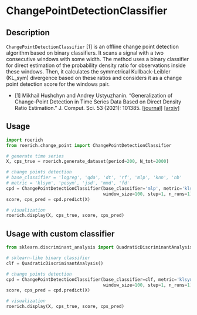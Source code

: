 # ChangePointDetectionClassifier

## Description

`ChangePointDetectionClassifier` [1] is an offline change point detection algorithm based on binary classifiers. It scans a signal with a two consecutive windows with some width. The method uses a binary classifier for direct estimation of the probability density ratio for observations inside these windows. Then, it calculates the symmetrical Kullback-Leibler (KL_sym) divergence based on these ratios and considers it as a change point detection score for the windows pair.


- [1] Mikhail Hushchyn and Andrey Ustyuzhanin. “Generalization of Change-Point Detection in Time Series Data Based on Direct Density Ratio Estimation.” J. Comput. Sci. 53 (2021): 101385. [[journal]](https://doi.org/10.1016/j.jocs.2021.101385) [[arxiv]](https://doi.org/10.48550/arXiv.2001.06386)

## Usage

```python
import roerich
from roerich.change_point import ChangePointDetectionClassifier

# generate time series
X, cps_true = roerich.generate_dataset(period=200, N_tot=2000)

# change points detection
# base_classifier = 'logreg', 'qda', 'dt', 'rf', 'mlp', 'knn', 'nb'
# metric = 'klsym', 'pesym', 'jsd', 'mmd', 'fd'
cpd = ChangePointDetectionClassifier(base_classifier='mlp', metric='klsym', periods=1,
                                     window_size=100, step=1, n_runs=1)
score, cps_pred = cpd.predict(X)

# visualization
roerich.display(X, cps_true, score, cps_pred)
```

## Usage with custom classifier

```python
from sklearn.discriminant_analysis import QuadraticDiscriminantAnalysis

# sklearn-like binary classifier
clf = QuadraticDiscriminantAnalysis()

# change points detection
cpd = ChangePointDetectionClassifier(base_classifier=clf, metric='klsym', periods=1,
                                     window_size=100, step=1, n_runs=1)
score, cps_pred = cpd.predict(X)

# visualization
roerich.display(X, cps_true, score, cps_pred)
```

